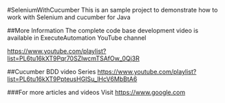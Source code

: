 #SeleniumWithCucumber
This is an sample project to demonstrate how to work with Selenium and cucumber for Java

##More Information
The complete code base development video is available in ExecuteAutomation YouTube channel 

https://www.youtube.com/playlist?list=PL6tu16kXT9Pqr70SZlwcmTSAfOw_0Qj3R


##Cucumber BDD video Series
https://www.youtube.com/playlist?list=PL6tu16kXT9PpteusHGISu_lHcV6MbBtA6

###For more articles and videos
Visit https://www.google.com
